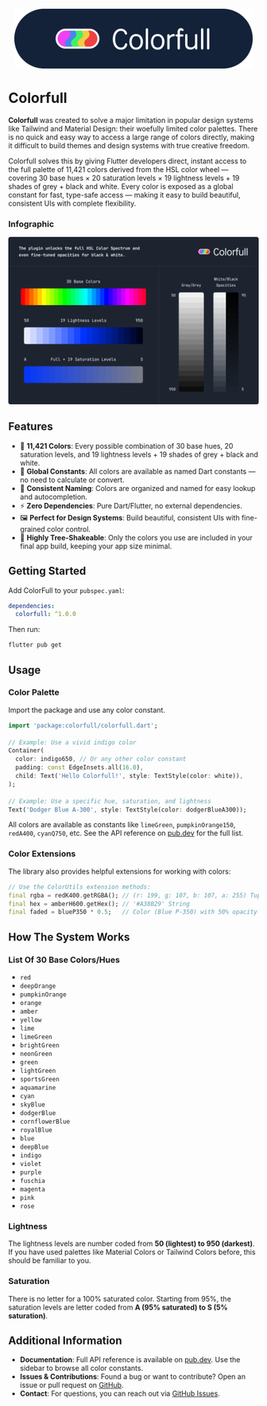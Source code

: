 <p align="center"><img src="https://raw.githubusercontent.com/adifyr/colorfull/refs/heads/main/assets/logo.png" height="120"></p>

# Colorfull

**Colorfull** was created to solve a major limitation in popular design systems like Tailwind and Material Design: their woefully limited color palettes. There is no quick and easy way to access a large range of colors directly, making it difficult to build themes and design systems with true creative freedom.

Colorfull solves this by giving Flutter developers direct, instant access to the full palette of 11,421 colors derived from the HSL color wheel — covering 30 base hues × 20 saturation levels × 19 lightness levels + 19 shades of grey + black and white. Every color is exposed as a global constant for fast, type-safe access — making it easy to build beautiful, consistent UIs with complete flexibility.

### Infographic

<p align="center"><img src="https://raw.githubusercontent.com/adifyr/colorfull/refs/heads/main/assets/system.png"></p>

## Features

- 🌈 **11,421 Colors**: Every possible combination of 30 base hues, 20 saturation levels, and 19 lightness levels + 19 shades of grey + black and white.
- 🔎 **Global Constants**: All colors are available as named Dart constants — no need to calculate or convert.
- 🎨 **Consistent Naming**: Colors are organized and named for easy lookup and autocompletion.
- ⚡️ **Zero Dependencies**: Pure Dart/Flutter, no external dependencies.
- 🖼️ **Perfect for Design Systems**: Build beautiful, consistent UIs with fine-grained color control.
- 🌳 **Highly Tree-Shakeable**: Only the colors you use are included in your final app build, keeping your app size minimal.

## Getting Started

Add ColorFull to your `pubspec.yaml`:

```yaml
dependencies:
  colorfull: ^1.0.0
```

Then run:

```sh
flutter pub get
```

## Usage

### Color Palette

Import the package and use any color constant.

```dart
import 'package:colorfull/colorfull.dart';

// Example: Use a vivid indigo color
Container(
  color: indigo650, // Or any other color constant
  padding: const EdgeInsets.all(16.0),
  child: Text('Hello Colorfull!', style: TextStyle(color: white)),
);

// Example: Use a specific hue, saturation, and lightness
Text('Dodger Blue A-300', style: TextStyle(color: dodgerBlueA300));
```

All colors are available as constants like `limeGreen`, `pumpkinOrange150`, `redA400`, `cyanQ750`, etc. See the API reference on [pub.dev](https://pub.dev/documentation/colorfull/latest) for the full list.

### Color Extensions

The library also provides helpful extensions for working with colors:

```dart
// Use the ColorUtils extension methods:
final rgba = redK400.getRGBA(); // (r: 199, g: 107, b: 107, a: 255) Tuple
final hex = amberH600.getHex(); // '#A38B29' String
final faded = blueP350 * 0.5;   // Color (Blue P-350) with 50% opacity
```

## How The System Works

### List Of 30 Base Colors/Hues

- `red`
- `deepOrange`
- `pumpkinOrange`
- `orange`
- `amber`
- `yellow`
- `lime`
- `limeGreen`
- `brightGreen`
- `neonGreen`
- `green`
- `lightGreen`
- `sportsGreen`
- `aquamarine`
- `cyan`
- `skyBlue`
- `dodgerBlue`
- `cornflowerBlue`
- `royalBlue`
- `blue`
- `deepBlue`
- `indigo`
- `violet`
- `purple`
- `fuschia`
- `magenta`
- `pink`
- `rose`

### Lightness

The lightness levels are number coded from **50 (lightest) to 950 (darkest)**. If you have used palettes like Material Colors or Tailwind Colors before, this should be familiar to you.

### Saturation

There is no letter for a 100% saturated color. Starting from 95%, the saturation levels are letter coded from **A (95% saturated) to S (5% saturation)**.

## Additional Information

- **Documentation**: Full API reference is available on [pub.dev](https://pub.dev/documentation/colorfull/latest). Use the sidebar to browse all color constants.
- **Issues & Contributions**: Found a bug or want to contribute? Open an issue or pull request on [GitHub](https://github.com/adifyr/colorfull).
- **Contact**: For questions, you can reach out via [GitHub Issues](https://github.com/adifyr/colorfull/issues).
